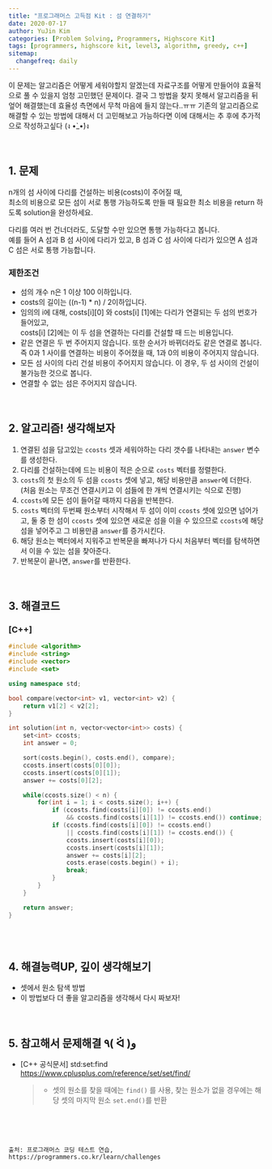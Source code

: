 ```yaml
---
title: "프로그래머스 고득점 Kit : 섬 연결하기"
date: 2020-07-17
author: YuJin Kim
categories: [Problem Solving, Programmers, Highscore Kit]
tags: [programmers, highscore kit, level3, algorithm, greedy, c++]
sitemap:
  changefreq: daily
---
```


이 문제는 알고리즘은 어떻게 세워야할지 알겠는데 자료구조를 어떻게 만들어야 효율적으로 풀 수 있을지 엄청 고민했던 문제이다. 결국 그 방법을 찾지 못해서 알고리즘을 뒤엎어 해결했는데 효율성 측면에서 무척 마음에 들지 않는다..ㅠㅠ 기존의 알고리즘으로 해결할 수 있는 방법에 대해서 더 고민해보고 가능하다면 이에 대해서는 추 후에 추가적으로 작성하고싶다 (ง •̀\_•́)ง  
<br/>
<br/>

## 1. 문제

n개의 섬 사이에 다리를 건설하는 비용(costs)이 주어질 때,  
최소의 비용으로 모든 섬이 서로 통행 가능하도록 만들 때 필요한 최소 비용을 return 하도록 solution을 완성하세요.

다리를 여러 번 건너더라도, 도달할 수만 있으면 통행 가능하다고 봅니다.  
예를 들어 A 섬과 B 섬 사이에 다리가 있고, B 섬과 C 섬 사이에 다리가 있으면 A 섬과 C 섬은 서로 통행 가능합니다.

### 제한조건

- 섬의 개수 n은 1 이상 100 이하입니다.
- costs의 길이는 ((n-1) \* n) / 2이하입니다.
- 임의의 i에 대해, costs[i][0] 와 costs[i] [1]에는 다리가 연결되는 두 섬의 번호가 들어있고,  
  costs[i] [2]에는 이 두 섬을 연결하는 다리를 건설할 때 드는 비용입니다.
- 같은 연결은 두 번 주어지지 않습니다. 또한 순서가 바뀌더라도 같은 연결로 봅니다.  
  즉 0과 1 사이를 연결하는 비용이 주어졌을 때, 1과 0의 비용이 주어지지 않습니다.
- 모든 섬 사이의 다리 건설 비용이 주어지지 않습니다. 이 경우, 두 섬 사이의 건설이 불가능한 것으로 봅니다.
- 연결할 수 없는 섬은 주어지지 않습니다.
  <br/><br/><br/>

## 2. 알고리즘! 생각해보자

1. 연결된 섬을 담고있는 `ccosts` 셋과 세워야하는 다리 갯수를 나타내는 `answer` 변수를 생성한다.
2. 다리를 건설하는데에 드는 비용이 적은 순으로 `costs` 벡터를 정렬한다.
3. `costs`의 첫 원소의 두 섬을 `ccosts` 셋에 넣고, 해당 비용만큼 `answer`에 더한다.  
   (처음 원소는 무조건 연결시키고 이 섬들에 한 개씩 연결시키는 식으로 진행)
4. `ccosts`에 모든 섬이 들어갈 때까지 다음을 반복한다.
5. `costs` 벡터의 두번째 원소부터 시작해서 두 섬이 이미 `ccosts` 셋에 있으면 넘어가고, 둘 중 한 섬이 `ccosts` 셋에 있으면 새로운 섬을 이을 수 있으므로 `ccosts`에 해당 섬을 넣어주고 그 비용만큼 `answer`를 증가시킨다.
6. 해당 원소는 벡터에서 지워주고 반복문을 빠져나가 다시 처음부터 벡터를 탐색하면서 이을 수 있는 섬을 찾아준다.
7. 반복문이 끝나면, `answer`를 반환한다.  
   <br/><br/>

## 3. 해결코드

### [C++]

```c++
#include <algorithm>
#include <string>
#include <vector>
#include <set>

using namespace std;

bool compare(vector<int> v1, vector<int> v2) {
    return v1[2] < v2[2];
}

int solution(int n, vector<vector<int>> costs) {
    set<int> ccosts;
    int answer = 0;

    sort(costs.begin(), costs.end(), compare);
    ccosts.insert(costs[0][0]);
    ccosts.insert(costs[0][1]);
    answer += costs[0][2];

    while(ccosts.size() < n) {
        for(int i = 1; i < costs.size(); i++) {
            if (ccosts.find(costs[i][0]) != ccosts.end()
                && ccosts.find(costs[i][1]) != ccosts.end()) continue;
            if (ccosts.find(costs[i][0]) != ccosts.end()
                || ccosts.find(costs[i][1]) != ccosts.end()) {
                ccosts.insert(costs[i][0]);
                ccosts.insert(costs[i][1]);
                answer += costs[i][2];
                costs.erase(costs.begin() + i);
                break;
            }
        }
    }

    return answer;
}
```

<br/><br/>

## 4. 해결능력UP, 깊이 생각해보기

- 셋에서 원소 탐색 방법
- 이 방법보다 더 좋을 알고리즘을 생각해서 다시 짜보자!
  <br/><br/><br/>

## 5. 참고해서 문제해결 ٩( ᐛ )و

- [C++ 공식문서] std:set:find <https://www.cplusplus.com/reference/set/set/find/>
  > - 셋의 원소를 찾을 때에는 `find()` 를 사용, 찾는 원소가 없을 경우에는 해당 셋의 마지막 원소 `set.end()`를 반환

<br/><br/><br/>

```
출처: 프로그래머스 코딩 테스트 연습, https://programmers.co.kr/learn/challenges
```
